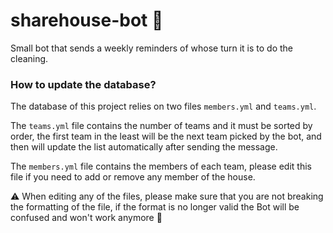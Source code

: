 # sharehouse-bot 🤖
Small bot that sends a weekly reminders of whose turn it is to do the cleaning.

### How to update the database?
The database of this project relies on two files `members.yml` and `teams.yml`.

The `teams.yml` file contains the number of teams and it must be sorted by order, the first team in the least will be the next team picked by the bot, and then will update the list automatically after sending the message.

The `members.yml` file contains the members of each team, please edit this file if you need to add or remove any member of the house.

⚠️ When editing any of the files, please make sure that you are not breaking the formatting of the file, if the format is no longer valid the Bot will be confused and won't work anymore 🤖
